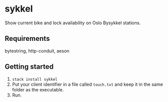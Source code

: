 # sykkel
Show current bike and lock availability on Oslo Bysykkel stations.

## Requirements
bytestring, http-conduit, aeson

## Getting started
1. `stack install sykkel`
2. Put your client identifier in a file called `touch.txt` and keep it in the same folder as the executable.
3. Run.

